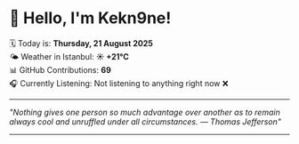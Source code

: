 # 👋 Hello, I'm Kekn9ne!

🗓️ Today is: **Thursday, 21 August 2025**  
🌤️ Weather in Istanbul: **☀️   +21°C**  
📊 GitHub Contributions: **69**  
🎧 Currently Listening: Not listening to anything right now ❌

---

_"Nothing gives one person so much advantage over another as to remain always cool and unruffled under all circumstances. — *Thomas Jefferson*"_

---
